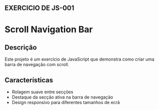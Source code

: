 ## EXERCICIO DE JS-001

# Scroll Navigation Bar

## Descrição
Este projeto é um exercício de JavaScript que demonstra como criar uma barra de navegação com scroll.

## Características
- Rolagem suave entre secções
- Destaque da secção ativa na barra de navegação
- Design responsivo para diferentes tamanhos de ecrã
